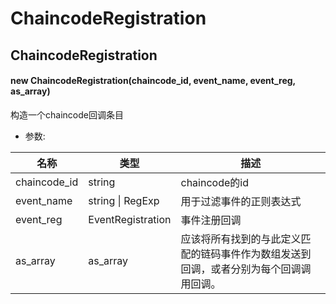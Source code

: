 # ChaincodeRegistration

## ChaincodeRegistration

#### new ChaincodeRegistration(chaincode_id, event_name, event_reg, as_array)

构造一个chaincode回调条目

- 参数:

| 名称         | 类型              | 描述                                                         |
| ------------ | ----------------- | ------------------------------------------------------------ |
| chaincode_id | string            | chaincode的id                                                |
| event_name   | string \| RegExp  | 用于过滤事件的正则表达式                                     |
| event_reg    | EventRegistration | 事件注册回调                                                 |
| as_array     | as_array          | 应该将所有找到的与此定义匹配的链码事件作为数组发送到回调，或者分别为每个回调调用回调。 |